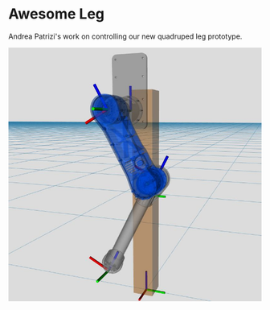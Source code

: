 # Awesome Leg 

Andrea Patrizi's work on controlling our new quadruped leg prototype.

![awesome_leg](repo_images/leg_gazebo.jpg)

